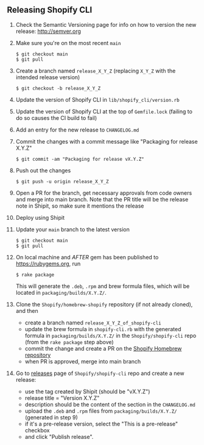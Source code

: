 ## Releasing Shopify CLI

1. Check the Semantic Versioning page for info on how to version the new release: http://semver.org

1. Make sure you're on the most recent `main`
   ```
   $ git checkout main
   $ git pull
   ```

1. Create a branch named `release_X_Y_Z` (replacing `X_Y_Z` with the intended release version)
   ```
   $ git checkout -b release_X_Y_Z
   ```

1. Update the version of Shopify CLI in `lib/shopify_cli/version.rb`

1. Update the version of Shopify CLI at the top of `Gemfile.lock` (failing to do so causes the CI build to fail)

1. Add an entry for the new release to `CHANGELOG.md`

1. Commit the changes with a commit message like "Packaging for release X.Y.Z"
   ```
   $ git commit -am "Packaging for release vX.Y.Z"
   ```

1. Push out the changes
   ```
   $ git push -u origin release_X_Y_Z
   ```

1. Open a PR for the branch, get necessary approvals from code owners and merge into main branch. Note that the PR title will be the release note in Shipit, so make sure it mentions the release

1. Deploy using Shipit

1. Update your `main` branch to the latest version
   ```
   $ git checkout main
   $ git pull
   ```

1. On local machine and _AFTER_ gem has been published to https://rubygems.org, run
   ```
   $ rake package
   ```
   This will generate the `.deb`, `.rpm` and brew formula files, which will be located in `packaging/builds/X.Y.Z/`.

1. Clone the `Shopify/homebrew-shopify` repository (if not already cloned), and then
    * create a branch named `release_X_Y_Z_of_shopify-cli`
    * update the brew formula in `shopify-cli.rb` with the generated formula in `packaging/builds/X.Y.Z/` in the `Shopify/shopify-cli` repo (from the `rake package` step above)
    * commit the change and create a PR on the [Shopify Homebrew repository](https://github.com/Shopify/homebrew-shopify)
    * when PR is approved, merge into main branch

1. Go to [releases](https://github.com/Shopify/shopify-cli/releases) page of `Shopify/shopify-cli` repo and create a new release:
    * use the tag created by Shipit (should be "vX.Y.Z")
    * release title = "Version X.Y.Z"
    * description should be the content of the section in the `CHANGELOG.md`
    * upload the `.deb` and `.rpm` files from `packaging/builds/X.Y.Z/` (generated in step 9)
    * if it's a pre-release version, select the "This is a pre-release" checkbox
    * and click "Publish release".
